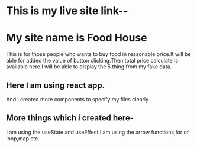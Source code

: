 # This is my live site link-- 


# My site name is Food House
This is for those people who wants to buy food in reasonable price.It will be able for added the value of button clicking.Then total price calculate is available here.I will be able to display the 5 thing from my fake data.
## Here I am using react app.
And i created more components to specify my files clearly.
## More things which i created here-
I am using the useState and useEffect
I am using the arrow functions,for of loop,map etc.
